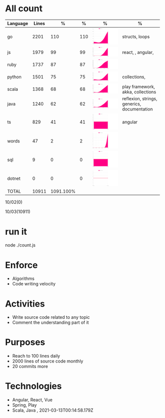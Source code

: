 # All count
|Language|Lines|%|%|%|%|
|----------|-------|--------|--------|--------|--------|
|go|2201|110|110|![go](https://raw.githubusercontent.com/kapit4n/l-10000-dev/master/go.png)|structs, loops|
|js|1979|99|99|![js](https://raw.githubusercontent.com/kapit4n/l-10000-dev/master/js.png)|react, , angular, |
|ruby|1737|87|87|![ruby](https://raw.githubusercontent.com/kapit4n/l-10000-dev/master/ruby.png)||
|python|1501|75|75|![python](https://raw.githubusercontent.com/kapit4n/l-10000-dev/master/python.png)|collections, |
|scala|1368|68|68|![scala](https://raw.githubusercontent.com/kapit4n/l-10000-dev/master/scala.png)|play framework, akka, collections|
|java|1240|62|62|![java](https://raw.githubusercontent.com/kapit4n/l-10000-dev/master/java.png)|reflexion, strings, generics, documentation|
|ts|829|41|41|![ts](https://raw.githubusercontent.com/kapit4n/l-10000-dev/master/ts.png)|angular|
|words|47|2|2|![words](https://raw.githubusercontent.com/kapit4n/l-10000-dev/master/words.png)||
|sql|9|0|0|![sql](https://raw.githubusercontent.com/kapit4n/l-10000-dev/master/sql.png)||
|dotnet|0|0|0|![dotnet](https://raw.githubusercontent.com/kapit4n/l-10000-dev/master/dotnet.png)||
|TOTAL|10911|1091.100%|
10/02(0)

10/03(10911)


# run it
node ./count.js
    
# Enforce
* Algorithms
* Code writing velocity

# Activities
* Write source code related to any topic
* Comment the understanding part of it
    
# Purposes
* Reach to 100 lines daily
* 2000 lines of source code monthly
* 20 commits more

# Technologies
* Angular, React, Vue
* Spring, Play
* Scala, Java
, 2021-03-13T00:14:58.179Z
